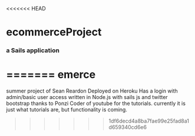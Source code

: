 <<<<<<< HEAD
# ecommerceProject
### a Sails application
=======
emerce
======
summer project of Sean Reardon
Deployed on Heroku
Has a login with admin/basic user access
written in Node.js with sails js and twitter bootstrap
thanks to Ponzi Coder of youtube for the tutorials.
currently it is just what tutorials are, but functionality is coming. 
>>>>>>> 1df6decd4a8ba7fae99e25fad8a1d659340cd6e6
